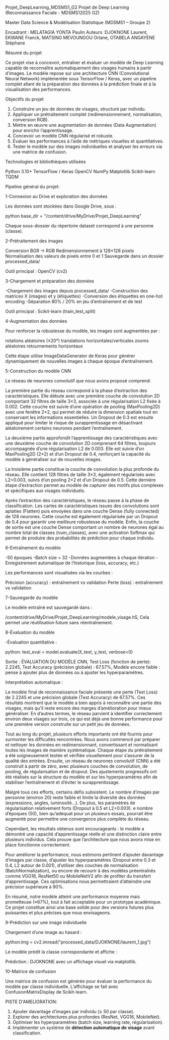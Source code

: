 Projet_DeepLearning_MDSMS1_G2
Projet de Deep Learning (Reconnaissance Faciale - MDSMS12025 G2)



Master Data Science & Modélisation Statistique (MDSMS1 – Groupe 2)

Encadrant : MELATAGIA YONTA Paulin
Auteurs :DJOKNONE Laurent, EKWANE Franck, MATSING MEVOUNGOU Orlane, OTABELA ANGAYENE Stéphane


Résumé du projet

Ce projet vise à concevoir, entraîner et évaluer un modèle de Deep Learning capable de reconnaître automatiquement des visages humains à partir d’images.
Le modèle repose sur une architecture CNN (Convolutional Neural Network) implémentée sous TensorFlow / Keras, avec un pipeline complet allant de la préparation des données à la prédiction finale et à la visualisation des performances.



Objectifs du projet

1. Construire un jeu de données de visages, structuré par individu.
2. Appliquer un prétraitement complet (redimensionnement, normalisation, conversion RGB).
3. Mettre en œuvre une augmentation de données (Data Augmentation) pour enrichir l’apprentissage.
4. Concevoir un modèle CNN régularisé et robuste.
5. Évaluer les performances à l’aide de métriques visuelles et quantitatives.
6. Tester le modèle sur des images individuelles et analyser les erreurs via une matrice de confusion.



Technologies et bibliothèques utilisées

Python 3.10+
TensorFlow / Keras
OpenCV
NumPy
Matplotlib
Scikit-learn
TQDM



Pipeline général du projet:

1-Connexion au Drive et exploration des données

Les données sont stockées dans Google Drive, sous :

python
base_dir = "/content/drive/MyDrive/Projet_DeepLearning"


Chaque sous-dossier du répertoire dataset correspond à une personne (classe).

2-Prétraitement des images

Conversion BGR → RGB
Redimensionnement à 128×128 pixels
Normalisation des valeurs de pixels entre 0 et 1
Sauvegarde dans un dossier processed_data/

Outil principal : OpenCV (cv2)



3-Chargement et préparation des données

-Chargement des images depuis processed_data/
-Construction des matrices X (images) et y (étiquettes)
-Conversion des étiquettes en one-hot encoding
-Séparation 80% / 20% en jeu d’entraînement et de test

Outil principal : Scikit-learn (train_test_split)


 4-Augmentation des données

Pour renforcer la robustesse du modèle, les images sont augmentées par :

rotations aléatoires (±20°)
translations horizontales/verticales
 zooms aléatoires
retournements horizontaux

Cette étape utilise ImageDataGenerator de Keras pour générer dynamiquement de nouvelles images à chaque époque d’entraînement.


5-Construction du modèle CNN

Le réseau de neurones convolutif que nous avons proposé comprend:

  La première partie du réseau correspond à la phase d’extraction des caractéristiques. Elle débute avec une première couche de convolution 2D comportant 32 filtres de taille 3×3, associée à une régularisation L2 fixée à 0.002. Cette couche est suivie d’une opération de pooling (MaxPooling2D) avec une fenêtre 2×2, qui permet de réduire la dimension spatiale tout en conservant les informations essentielles. Un Dropout de 0.3 est ensuite appliqué pour limiter le risque de surapprentissage en désactivant aléatoirement certains neurones pendant l’entraînement.

   La deuxième partie approfondit l’apprentissage des caractéristiques avec une deuxième couche de convolution 2D comprenant 64 filtres, toujours accompagnée d’une régularisation L2 de 0.003. Elle est suivie d’un MaxPooling2D (2×2) et d’un Dropout de 0.4, renforçant la capacité du modèle à généraliser sur de nouvelles images.

   La troisième partie constitue la couche de convolution la plus profonde du réseau. Elle contient 128 filtres de taille 3×3, également régularisés avec L2=0.003, suivis d’un pooling 2×2 et d’un Dropout de 0.5. Cette dernière étape d’extraction permet au modèle de capturer des motifs plus complexes et spécifiques aux visages individuels.
  
  Après l’extraction des caractéristiques, le réseau passe à la phase de classification. Les cartes de caractéristiques issues des convolutions sont aplaties (Flatten) puis envoyées dans une couche Dense (fully connected) de 128 neurones. Cette couche est également régularisée par un Dropout de 0.4 pour garantir une meilleure robustesse du modèle. Enfin, la couche de sortie est une couche Dense comportant un nombre de neurones égal au nombre total de classes (num_classes), avec une activation Softmax qui permet de produire des probabilités de prédiction pour chaque individu.



6-Entraînement du modèle

-50 époques
-Batch size = 32
-Données augmentées à chaque itération
-Enregistrement automatique de l’historique (loss, accuracy, etc.)

Les performances sont visualisées via les courbes :


Précision (accuracy) : entraînement vs validation
Perte (loss) : entraînement vs validation


7-Sauvegarde du modèle

Le modèle entraîné est sauvegardé dans :


/content/drive/MyDrive/Projet_DeepLearning/modele_visage.h5, Cela permet une réutilisation future sans réentraînement.



8-Évaluation du modèle

-Évaluation quantitative :

python: test_eval = model.evaluate(X_test, y_test, verbose=0)


Sortie :
 ÉVALUATION DU MODÈLE CNN, Test Loss (fonction de perte): 2.2245, Test Accuracy (précision globale) : 67.57%, Modèle encore faible : pense à ajouter plus de données ou à ajuster les hyperparamètres.


Interprétation automatique :

Le modèle final de reconnaissance faciale présente une perte (Test Loss) de 2.2245 et une précision globale (Test Accuracy) de 67.57%. Ces résultats montrent que le modèle a bien appris à reconnaître une partie des visages, mais qu’il reste encore des marges d’amélioration pour mieux généraliser. En d’autres termes, le réseau parvient à identifier correctement environ deux visages sur trois, ce qui est déjà une bonne performance pour une première version construite sur un petit jeu de données.

Tout au long du projet, plusieurs efforts importants ont été fournis pour surmonter les difficultés rencontrées. Nous avons commencé par préparer et nettoyer les données en redimensionnant, convertissant et normalisant toutes les images de manière systématique. Chaque étape du prétraitement a été soigneusement testée et vérifiée visuellement pour s’assurer de la qualité des entrées. Ensuite, un réseau de neurones convolutif (CNN) a été construit à partir de zéro, avec plusieurs couches de convolution, de pooling, de régularisation et de dropout. Des ajustements progressifs ont été réalisés sur la structure du modèle et sur les hyperparamètres afin de stabiliser l’entraînement et d’éviter le surapprentissage.

Malgré tous ces efforts, certains défis subsistent. Le nombre d’images par personne (environ 20) reste faible et limite la diversité des données (expressions, angles, luminosité…). De plus, les paramètres de régularisation relativement forts (Dropout à 0.5 et L2=0.003). e nombre d’époques (50), bien qu’adéquat pour un plusieurs essais, pourrait être augmenté pour permettre une convergence plus complète du réseau.

Cependant, les résultats obtenus sont encourageants : le modèle a démontré une capacité d’apprentissage réelle et une distinction claire entre plusieurs individus. Cela prouve que l’architecture que nous avons mise en place fonctionne correctement.

Pour améliorer la performance, nous estimons pertinent d’ajouter davantage d’images par classe, d’ajuster les hyperparamètres (Dropout entre 0.3 et 0.4, L2 autour de 0.001), d’utiliser des couches de normalisation (BatchNormalization), ou encore de recourir à des modèles préentraînés comme VGG16, ResNet50 ou MobileNetV2 afin de profiter du transfert d’apprentissage. Ces optimisations nous permettraient d’atteindre une précision supérieure à 90%.

En résumé, notre modèle atteint une performance moyenne mais prometteuse (≈67%), tout à fait acceptable pour un prototype académique. Ce projet constitue ainsi une base solide pour des versions futures plus puissantes et plus précises que nous envisageons.



9-Prédiction sur une image individuelle

Chargement d’une image au hasard :

python:img = cv2.imread("processed_data/DJOKNONE/laurent_1.jpg")

Le modèle prédit la classe correspondante et affiche :


Prédiction : DJOKNONE avec un affichage visuel via matplotlib.



10-Matrice de confusion

Une matrice de confusion est générée pour évaluer la performance du modèle par classe individuelle.
L’affichage se fait avec ConfusionMatrixDisplay de Scikit-learn.

PISTE D'AMELIORATION:

1. Ajouter davantage d’images par individu (≥ 50 par classe).
2. Explorer des architectures plus profondes (ResNet, VGG16, MobileNet).
3. Optimiser les hyperparamètres (batch size, learning rate, régularisation).
4. Implémenter un système de **détection automatique de visage** avant classification.

